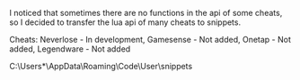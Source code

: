I noticed that sometimes there are no functions in the api of some cheats, so I decided to transfer the lua api of many cheats to snippets.

Cheats:
Neverlose - In development, Gamesense - Not added, Onetap - Not added, Legendware - Not added

C:\Users\*\AppData\Roaming\Code\User\snippets
